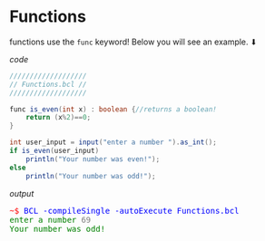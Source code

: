 # Functions

functions use the `func` keyword! Below you will see an example. ⬇


*code*
```java
///////////////////
// Functions.bcl //
///////////////////

func is_even(int x) : boolean {//returns a boolean!
    return (x%2)==0;
}

int user_input = input("enter a number ").as_int();
if is_even(user_input)
    println("Your number was even!");
else
    println("Your number was odd!");
```

*output*
<pre>
<span style="color:red;">~$</span><span style="color:blue"> BCL -compileSingle -autoExecute Functions.bcl</span>
<span style="color:green;">enter a number </span><span style="color:grey">69</span>
<span style="color:green;">Your number was odd!</span>
</pre>